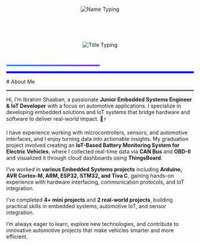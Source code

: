 <!-- الاسم -->
<p align="center">
  <img src="https://readme-typing-svg.herokuapp.com?font=Fira+Code&size=32&duration=3000&pause=1000&color=1E90FF&center=true&width=700&lines=Ibrahim+Shaaban" alt="Name Typing" />
</p>

<br><br><br>

<!-- العنوان -->
<p align="center">
  <img src="https://readme-typing-svg.herokuapp.com?font=Fira+Code&size=24&duration=3000&pause=1000&color=FF5733,FF8D1A&center=true&width=700&lines=Junior+Embedded+Engineer+And+IoT+Developer;Automotive+Engineer" alt="Title Typing" />
</p>

<br>

<!-- خط الفاصل بين السكشنات -->
<p align="center">
  <div style="background: linear-gradient(to right, #1E90FF, #8A2BE2); height: 4px; width: 50%; border-radius: 2px;"></div>
</p>

<hr style="border: 2px solid blue;">
# About Me
<hr style="border: 1px solid gray;">

Hi, I’m Ibrahim Shaaban, a passionate **Junior Embedded Systems Engineer & IoT Developer** with a focus on automotive applications. I specialize in developing embedded solutions and IoT systems that bridge hardware and software to deliver real-world impact. 🚗⚡

I have experience working with microcontrollers, sensors, and automotive interfaces, and I enjoy turning data into actionable insights. My graduation project involved creating an **IoT-Based Battery Monitoring System for Electric Vehicles**, where I collected real-time data via **CAN Bus** and **OBD-II** and visualized it through cloud dashboards using **ThingsBoard**.

I’ve worked in **various Embedded Systems projects** including **Arduino, AVR Cortex-M, ARM, ESP32, STM32, and Tiva C**, gaining hands-on experience with hardware interfacing, communication protocols, and IoT integration.  

I’ve completed **4+ mini projects** and **2 real-world projects**, building practical skills in embedded systems, automotive IoT, and sensor integration.  

I’m always eager to learn, explore new technologies, and contribute to innovative automotive projects that make vehicles smarter and more efficient.


